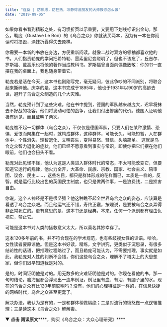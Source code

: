 ```yaml
---
title: "连岳 | 防焦虑，防狂热，冷静得没朋友的大师教你怎么做"
date: "2019-09-05"
---
```


如果你看书看到精彩之处，有习惯折页以示重要，又要用下划线标识出金句，那么，勒庞（Gustave Le Bon）的《乌合之众》你就该买两本，因为有一本在你阅读时将损毁，涂抹折叠得失去原样。  

你需要一本新的书放在身边，方便重新阅读。就像二战时双方的领袖都喜欢他的书。人们指责勒庞的学问把希特勒、墨索里尼变聪明了，但也不该忘了，丘吉尔、罗斯福、戴高乐也将他的著作当成教科书。罗斯福曾当面向偶像致敬：你的书一直摆在我的桌面上，我也随身带着它。

勒庞若是活在今天，这本书也刚刚写完，毫无疑问，彼此争吵的不同派别，将联合起来撕碎他。庆幸的是，这本书完成于1895年，他也于1931年以90岁的高龄去世，避开了乌合之众制造的几个大灾难。

当然，勒庞预计到了这些灾难。他在书中提到，德国的军队越来越庞大，迟早将抹去不好战的妆容，他们将发动可怕的战争，让我们付出惨痛的代价。德国人证明他极有远见，而且证明了两次。

勒庞瞧不起一切群体（乌合之众），不仅仅是德国军队，只要人们在某种激情、恐惧、爱恨而聚集在一起时，就构成群体，这种群体，可能长久，可能短暂，人在群体中，个性消失，理智退化、文明丧失，变得易怒、轻信、头脑简单。 这就是乌合之众智力退化的症状，他们已经不愿意看到事实与常识，即使你把它们摆在他们眼前，他们也会扭头不看。

勒庞对此见怪不怪，他认为这是人类进入群体时代的常态，不太可能改变它，但要知道它运行的规律，他火力全开，大革命、民族、宗教、国家、社会主义、陪审团、议会、民主……，这些名目，都只是群体形成的花样而已，本质是一样的，反智。就是运行比较出色的英国民主制度，也只是做两件事，一是浪费钱，二是损害自由。

你说，这个人神经是不是很坚强？他这种瞧不起全世界乌合之众的姿态，应该算是看透了乌合之众吧。而且他运气还不错，寿终正寝，按理说，是要被乌合之众弄得非正常死亡的。更有意思的是，这本书还是经典，本来，任何一个派别都有理由仇视它，禁止它。

可能是这本书对人类的拯救意义太大，所以莫名其妙幸存了。

这本120多年前的书，并不符合现在的学术规范，也有些歧视女性的话语。哈哈，女性读者要原谅他。但是这本书好读，精练，文字讲究，更类似于沉思录，有很多结论性的话语，把推理过程略过了，而且勒庞可能认为，不需要推理，事实就是如此，我勒庞对人性的判断不会错，你们这些乌合之众，理解不了塔尖上的大思想家，但你们迟早知道我是对的。

是的，时间证明他是对的。用无数多的灾难证明他是对的。你现在看他的书，那一句句结论，脑海里都会浮现出一连串例证，例证里有血、有泪、有脑子里的水。现在的乌合之众有比120年前聪明吗？没有，他们的心理特征是一样的，在信息快捷的网络时代，乌合之众甚至更蠢了。

解决办法，我认为是有的，一是和群体稍做隔绝；二是对流行的愤怒做一点逻辑推理；三是读这本《乌合之众》解解毒。

  

▼ **点击** ****阅读原文********，购买《乌合之众：大众心理研究》****
